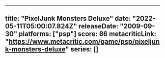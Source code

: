 
---
title: "PixelJunk Monsters Deluxe"
date: "2022-05-11T05:00:07.824Z"
releaseDate: "2009-09-30"
platforms: ["psp"]
score: 86
metacriticLink: "https://www.metacritic.com/game/psp/pixeljunk-monsters-deluxe"
series: []
---
